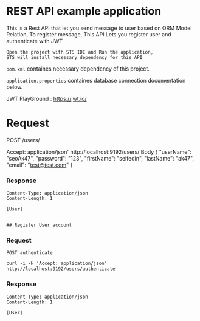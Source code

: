 # REST API example application

This is a Rest API that let you send message to user based on ORM Model Relation, 
To register message, This API Lets you register user and authenticate with JWT

    Open the project with STS IDE and Run the application,
    STS will install necessary dependency for this API 

`pom.xml` containes necessary dependency of this project.

`application.properties` containes database connection
documentation below.


JWT PlayGround : https://jwt.io/

# Request

POST /users/
   
   Accept: application/json' http://localhost:9192/users/
   Body { "userName": "seoAk47", "password": "123", "firstName": "seifedin",  "lastName": "ak47", "email": "test@test.com" }
   
### Response

    Content-Type: application/json
    Content-Length: 1

    [User]
    
    
    ## Register User account

### Request

`POST authenticate`

    curl -i -H 'Accept: application/json' http://localhost:9192/users/authenticate

### Response

    Content-Type: application/json
    Content-Length: 1

    [User]

